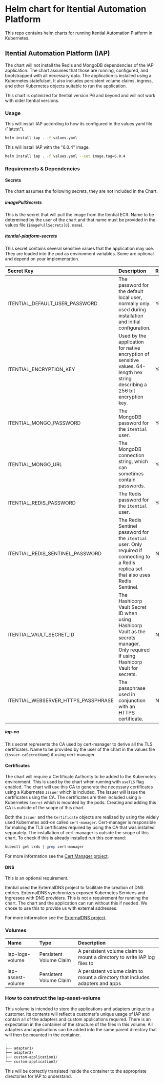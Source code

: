 # Helm chart for Itential Automation Platform

This repo contains helm charts for running Itential Automation Platform in Kubernetes.

## Itential Automation Platform (IAP)

The chart will not install the Redis and MongoDB dependencies of the IAP application. The chart
assumes that those are running, configured, and bootstrapped with all necessary data. The
application is installed using a Kubernetes statefulset. It also includes persistent volume claims,
ingress, and other Kubernetes objects suitable to run the application.

This chart is optimized for Itential version P6 and beyond and will not work with older Itential
versions.

### Usage

This will install IAP according to how its configured in the values.yaml file ("latest").

```bash
helm install iap . -f values.yaml
```

This will install IAP with the "6.0.4" image.

```bash
helm install iap . -f values.yaml --set image.tag=6.0.4
```

### Requirements & Dependencies

#### Secrets

The chart assumes the following secrets, they are not included in the Chart.

##### imagePullSecrets

This is the secret that will pull the image from the Itential ECR. Name to be determined by the user
 of the chart and that name must be provided in the values file (`imagePullSecrets[0].name`).

##### itential-platform-secrets

This secret contains several sensitive values that the application may use. They are loaded into the
pod as environment variables. Some are optional and depend on your implementation.

| Secret Key | Description | Required? |
|:-----------|:------------|:----------|
| ITENTIAL_DEFAULT_USER_PASSWORD | The password for the default local user, normally only used during installation and initial configuration. | Yes |
| ITENTIAL_ENCRYPTION_KEY | Used by the application for native encryption of sensitive values. 64-length hex string describing a 256 bit encryption key. | Yes |
| ITENTIAL_MONGO_PASSWORD | The MongoDB password for the `itential` user. | Yes |
| ITENTIAL_MONGO_URL | The MongoDB connection string, which can sometimes contain passwords. | Yes |
| ITENTIAL_REDIS_PASSWORD | The Redis password for the `itential` user. | Yes |
| ITENTIAL_REDIS_SENTINEL_PASSWORD | The Redis Sentinel password for the `itential` user. Only required if connecting to a Redis replica set that also uses Redis Sentinel. | No |
| ITENTIAL_VAULT_SECRET_ID | The Hashicorp Vault Secret ID when using Hashicorp Vault as the secrets manager. Only required if using Hashicorp Vault for secrets. | No |
| ITENTIAL_WEBSERVER_HTTPS_PASSPHRASE | The passphrase used in conjunction with an HTTPS certificate. | No |

##### iap-ca

This secret represents the CA used by cert-manager to derive all the TLS certificates. Name to be
provided by the user of the chart in the values file (`issuer.caSecretName`) if using cert-manager.

#### Certificates

The chart will require a Certificate Authority to be added to the Kubernetes environment. This is
used by the chart when running with `useTLS` flag enabled. The chart will use this CA to generate
the necessary certificates using a Kubernetes `Issuer` which is included. The Issuer will issue the
certificates using the CA. The certificates are then included using a Kubernetes `Secret` which is
mounted by the pods. Creating and adding this CA is outside of the scope of this chart.

Both the `Issuer` and the `Certificate` objects are realized by using the widely used Kubernetes
add-on called `cert-manager`. Cert-manager is responsible for making the TLS certificates required
by using the CA that was installed separately. The installation of cert-manager is outside the scope
of this chart. To check if this is already installed run this command:

```bash
kubectl get crds | grep cert-manager
```

For more information see the [Cert Manager project](https://cert-manager.io/).

#### DNS

This is an optional requirement.

Itential used the ExternalDNS project to facilitate the creation of DNS entries. ExternalDNS
synchronizes exposed Kubernetes Services and Ingresses with DNS providers. This is not a
requirement for running the chart. The chart and the application can run without this if needed. We
chose to use this to provide us with external addresses.

For more information see the [ExternalDNS project](https://github.com/kubernetes-sigs/external-dns).

### Volumes

| Name | Type | Description |
|:-----|:-----|:------------|
| iap-logs-volume | Persistent Volume Claim | A persistent volume claim to mount a directory to write IAP log files to |
| iap-assest-volume | Persistent Volume Claim | A persistent volume claim to mount a directory that includes adapters and apps |

### How to construct the iap-asset-volume

This volume is intended to store the applications and adapters unique to a customer. Its contents
will reflect a customer's unique usage of IAP and contain all of the adapters and custom
applications required. There is an expectation in the container of the structure of the files in
this volume. All adapters and applications can be added into the same parent directory that will
then be mounted in the container.

```bash
.
├── adapter1/
├── adapter2/
├── custom-application1/
└── custom-application2/
```

This will be correctly translated inside the container to the appropriate directories for IAP to
understand.
